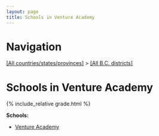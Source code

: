 ```yaml
---
layout: page
title: Schools in Venture Academy
---
```

# Navigation

[[All countries/states/provinces]](../..) > [[All B.C. districts]](..)

# Schools in Venture Academy

{% include_relative grade.html %}

**Schools:**

- [Venture Academy](Venture_Academy.md)
